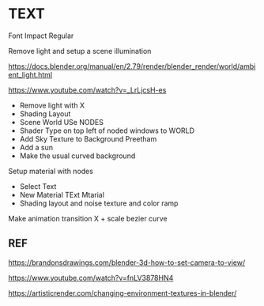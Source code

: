 # TEXT

Font Impact Regular

Remove light and setup a scene illumination

https://docs.blender.org/manual/en/2.79/render/blender_render/world/ambient_light.html

https://www.youtube.com/watch?v=_LrLjcsH-es

 * Remove light with X
 * Shading Layout
 * Scene World USe NODES
 * Shader Type on top left of noded windows to WORLD
 * Add Sky Texture to Background Preetham
 * Add a sun
 * Make the usual curved background

Setup material with nodes

 * Select Text
 * New Material TExt Mtarial
 * Shading layout and noise texture and color ramp
 
 Make animation transition X + scale bezier curve

 

## REF


https://brandonsdrawings.com/blender-3d-how-to-set-camera-to-view/


https://www.youtube.com/watch?v=fnLV3878HN4

https://artisticrender.com/changing-environment-textures-in-blender/